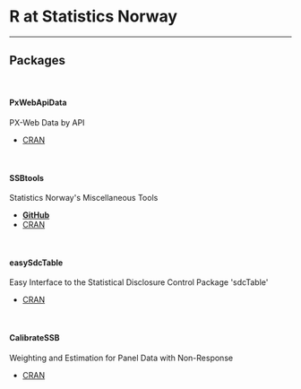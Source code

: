 
# R at Statistics Norway
*****

## Packages 

&nbsp;


#### PxWebApiData 
PX-Web Data by API 


- [CRAN](https://CRAN.R-project.org/package=PxWebApiData)

&nbsp;

#### SSBtools 
Statistics Norway's Miscellaneous Tools

- [**GitHub**](https://github.com/statisticsnorway/SSBtools) 
- [CRAN](https://CRAN.R-project.org/package=SSBtools)


&nbsp;

#### easySdcTable 
Easy Interface to the Statistical Disclosure Control Package 'sdcTable'

- [CRAN](https://CRAN.R-project.org/package=easySdcTable)

&nbsp;

#### CalibrateSSB 
Weighting and Estimation for Panel Data with Non-Response

- [CRAN](https://CRAN.R-project.org/package=CalibrateSSB)
